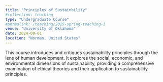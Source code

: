 ```yaml
---
title: "Principles of Sustainbility"
#collection: teaching
type: "Undergraduate Course"
#permalink: /teaching/2015-spring-teaching-1
venue: "University of Oklahoma"
date: 2024-09-01
location: "Norman, United States"
---
```


This course introduces and critiques sustainability principles through the lens of human development. It explores the social, economic, and environmental dimensions of sustainability, providing a comprehensive examination of ethical theories and their application to sustainability principles.

